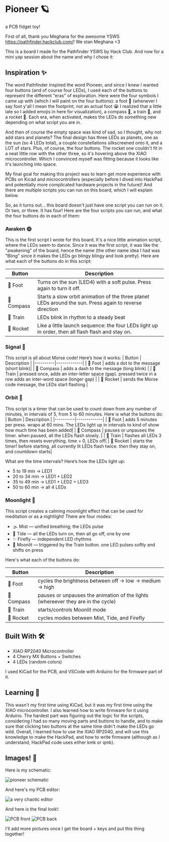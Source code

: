 # Pioneer 🪐

a PCB fidget toy!

First of all, thank you Meghana for the awesome YSWS https://pathfinder.hackclub.com/! We stan Meghana <3

This is a board I made for the Pathfinder YSWS by Hack Club. And now for a mini yap session
about the name and why I chose it:

## Inspiration ✨
The word Pathfinder inspired the word Pioneer, and since I knew I wanted four buttons (and of course four LEDs), I used each of the buttons to represent the different "eras" of exploration. Here were the four symbols I came up with (which I will paint on the four buttons): a foot 👣 (whenever I say foot y'all I mean the footprint, not an actual foot 😭 I realized that a little late so I added emojis in here for visualization), a compass 🧭, a train 🚂, and a rocket 🚀. Each era, when activated, makes the LEDs do something new depending on what script you are in.

And then of course the empty space was kind of sad, so I thought, why not add stars and planets? The final design has three LEDs as planets, one as the sun (so 4 LEDs total), a couple constellations silkscreened onto it, and a LOT of stars. Plus, of course, the four buttons. The rocket one couldn't fit in a neat little row with the other three, so it's hovering above the XIAO microcontroller. Which I convinced myself was fitting because it looks like it's launching into space. 

My final goal for making this project was to learn get more experience with PCBs on Kicad and microcontrollers (especially before I dived into HackPad and potentially more complicated hardware projects in the future)! And there are multiple scripts you can run on this board, which I will explain below.

So, as it turns out... this board doesn't just have one script you can run on it. Or two, or three. It has four! Here are the four scripts you can run, and what the four buttons do in each of them:

### Awaken 🌞
This is the first script I wrote for this board. It's a nice little animation script, where the LEDs seem to dance. Since it was the first script, it was like the "awakening" of the board, hence the name (the other name idea I had was "Bling" since it makes the LEDs go blingy blingy and look pretty). Here are what each of the buttons do in this script:

| Button     | Description |
|----------|-------------|
| 👣 Foot   | Turns on the sun (LED4) with a soft pulse. Press again to turn it off. |
| 🧭 Compass | Starts a slow orbit animation of the three planet LEDs around the sun. Press again to reverse direction |
| 🚂 Train  | LEDs blink in rhythm to a steady beat |
| 🚀 Rocket | Like a little launch sequence: the four LEDs light up in order, then all flash flash and stay on. |

### Signal 📡
This script is all about Morse code! Here’s how it works:
| Button     | Description |
|----------|-------------|
| 👣 Foot   | adds a dot to the message (short blink)|
| 🧭 Compass | adds a dash to the message (long blink) |
| 🚂 Train  | pressed once, adds an inter-letter space (gap). pressed twice in a row adds an inter-word space (longer gap) |
| 🚀 Rocket | sends the Morse code message, the LEDs start flashing |

### Orbit 🌌
This script is a timer that can be used to count down from any number of minutes, in intervals of 5, from 5 to 60 minutes. Here is what the buttons do:
| Button     | Description |
|----------|-------------|
| 👣 Foot   | adds 5 minutes per press. wraps at 60 mins. The LEDs light up in intervals to kind of show how much time has been added|
| 🧭 Compass | pauses or unpauses the timer. when paused, all the LEDs flash slowly. |
| 🚂 Train  | flashes all LEDs 3 times, then resets everything. time = 0, LEDs off|
| 🚀 Rocket | starts the timer! before starting, all currently lit LEDs flash twice. then they stay on, and countdown starts|

What are the time intervals? Here’s how the LEDs light up:
- 5 to 19 min -> LED1
- 20 to 34 min -> LED1 + LED2
- 35 to 49 min -> LED1 + LED2 + LED3
- 50 to 60 min -> all 4 LEDs

### Moonlight 🌚
This script creates a calming moonlight effect that can be used for meditation or as a nightlight! 
There are four modes:
- 🌫️ Mist — unified breathing; the LEDs pulse
- 🌊 Tide — all the LEDs turn on, then all go off, one by one
- ✨ Firefly — independent LED rhythms
- 🌙 Moonlit — triggered by the Train button. one LED pulses softly and shifts on press

Here's what each of the buttons do:

| Button     | Description |
|----------|-------------|
| 👣 Foot   | cycles the brightness between off -> low -> medium -> high  |
| 🧭 Compass | pauses or unpauses the animation of the lights (whereever they are in the cycle)|
| 🚂 Train  | starts/controls Moonlit mode |
| 🚀 Rocket | cycles modes between Mist, Tide, and Firefly |

## Built With 🛠️

- XIAO RP2040 Microcontroller
- 4 Cherry MX Buttons + Switches
- 4 LEDs (random colors)

I used KiCad for the PCB, and VSCode with Arduino for the firmware part of it.

## Learning 🌱
This wasn't my first time using KiCad, but it was my first time using the XIAO microcontroller. I also learned how to write firmware for it using Arduino. The hardest part was figuring out the logic for the scripts, considering I had so many moving parts and buttons to handle, and to make sure that clicking two buttons at the same time didn't make the LEDs go wild. Overall, I learned how to use the XIAO RP2040, and will use this knowledge to make the HackPad, and how to write firmware (although as I understand, HackPad code uses either kmk or qmk).

## Images! 📸
Here is my schematic: 

![pioneer schematic](images/schematic.png)

And here's my PCB editor:

![a very chaotic editor](images/pcb_editor.png)

And here is the final look!:

![PCB front](images/pcb_front.png)
![PCB back](images/pcb_back.png)

I'll add more pictures once I get the board + keys and put this thing together!
